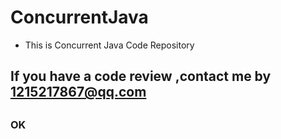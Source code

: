 # ConcurrentJava
- This is Concurrent Java Code Repository
## If you have a code review ,contact me by 1215217867@qq.com


## 
### OK

